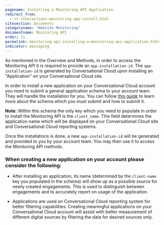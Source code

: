 ```yaml
---
pagename: Installing a Monitoring API Application
redirect_from:
  - rt-interactions-monitoring-app-install.html
sitesection: Documents
categoryname: "Website Monitoring"
documentname: Monitoring API
order: 11
permalink: monitoring-api-installing-a-monitoring-api-application.html
indicator: messaging
---
```


As mentioned in the Overview and Methods, in order to access the Monitoring API it is required to provide an `app-installation-id`. The `app-installation-id` is generated by Conversational Cloud upon installing an "Application" on your Conversational Cloud site.

In order to install a new application on your Conversational Cloud account you need to submit a general application schema to your account team. They will handle the installation for you. You can follow [this guide](/guides-le-applications-installing.html) to learn more about the schema which you must submit and how to submit it. 

**Note:** Within this schema the only key which you need to populate in order to install the Monitoring API is the `client_name`. This field determines the application name which will be displayed on your Conversational Cloud site and Conversational Cloud reporting systems.

Once the installations is done, a new `app-installation-id` will be generated and provided to you by your account team. You may then use it to access the Monitoring API methods.

### When creating a new application on your account please consider the following:

* After installing an application, its name (determined by the `client-name` key you populated in the schema) will show up as a possible source for newly created engagements. This is used to distinguish between engagements and to accurately report on usage of the application.

* Applications are used on Conversational Cloud reporting system for better filtering capabilities. Creating meaningful applications on your Conversational Cloud account will assist with better measurement of different digital sources by filtering the data for desired sources only.
